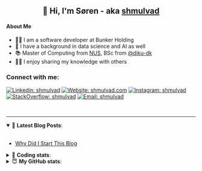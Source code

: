 <h2 align="center">
	👋 Hi, I'm Søren - aka <a href="https://shmulvad.com">shmulvad</a>
</h2>

#### About Me
- 👨‍💻 I am a software developer at Bunker Holding
- 🤖 I have a background in data science and AI as well
- 📚 Master of Computing from [NUS], BSc from [@diku-dk]
- 👨‍🏫 I enjoy sharing my knowledge with others

### Connect with me:

[![Linkedin: shmulvad](https://img.shields.io/badge/shmulvad-blue?style=flat&logo=Linkedin&logoColor=white)][linkedin]
[![Website: shmulvad.com](https://img.shields.io/badge/shmulvad.com-47CCCC?&style=flat&logo=Google-Chrome&logoColor=white)][website]
[![Instagram: shmulvad](https://img.shields.io/badge/-@shmulvad-purple?style=flat&logo=Instagram&logoColor=white)][instagram]
[![StackOverflow: shmulvad](https://img.shields.io/badge/shmulvad-FE7A16?style=flat&logo=stack-overflow&logoColor=white)][stackOverflow]
[![Email: shmulvad](https://img.shields.io/badge/shmulvad-D14836?style=flat&logo=gmail&logoColor=white)][mail]

<br />

---

<details open>
 <summary>📕 <b>Latest Blog Posts</b>: </summary>

<br>

<!-- BLOG-POST-LIST:START -->
- [Why Did I Start This Blog](https://shmulvad.com/blog/why-did-start-this-blog)
<!-- BLOG-POST-LIST:END -->

</details>

<!-- --- -->

<details>
 <summary>🤖 <b>Coding stats</b>: </summary>

<br>

NOTE: Doesn't track coding at work.

<!--START_SECTION:waka-->
![Code Time](http://img.shields.io/badge/Code%20Time-3%2C114%20hrs%2035%20mins-blue)

**I'm an Early 🐤** 

```text
🌞 Morning                1625 commits        ███████░░░░░░░░░░░░░░░░░░   27.05 % 
🌆 Daytime                2394 commits        ██████████░░░░░░░░░░░░░░░   39.85 % 
🌃 Evening                1435 commits        ██████░░░░░░░░░░░░░░░░░░░   23.89 % 
🌙 Night                  553 commits         ██░░░░░░░░░░░░░░░░░░░░░░░   09.21 % 
```


📊 **This Week I Spent My Time On** 

```text
💬 Programming Languages: 
Other                    17 mins             ██████████████████░░░░░░░   70.57 % 
Python                   3 mins              ████░░░░░░░░░░░░░░░░░░░░░   14.45 % 
Markdown                 2 mins              ███░░░░░░░░░░░░░░░░░░░░░░   10.98 % 
TOML                     0 secs              █░░░░░░░░░░░░░░░░░░░░░░░░   04.01 % 

🔥 Editors: 
Zsh                      17 mins             ██████████████████░░░░░░░   70.57 % 
VS Code                  7 mins              ███████░░░░░░░░░░░░░░░░░░   29.43 % 

🐱‍💻 Projects: 
km24-core                24 mins             █████████████████████████   100.00 % 
```


 Last Updated on 07/06/2025 18:51:55 UTC
<!--END_SECTION:waka-->

</details>

<!-- --- -->

<details>
 <summary>😇 <b>My GitHub stats</b>: </summary>

<br>

<img align="left" alt="shmulvad's Github Stats" src="https://github-readme-stats.vercel.app/api?username=shmulvad&show_icons=true&hide_border=true" />

</details>



[website]: https://shmulvad.com
[linkedin]: https://linkedin.com/in/shmulvad
[instagram]: https://instagram.com/shmulvad
[stackOverflow]: https://stackoverflow.com/users/9248793/shmulvad
[mail]: mailto:shmulvad@gmail.com
[@diku-dk]: https://github.com/diku-dk
[github]: https://github.com/shmulvad
[NUS]: https://www.nus.edu.sg
